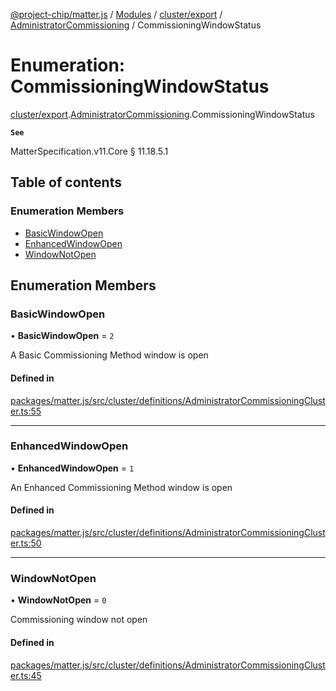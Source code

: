 [@project-chip/matter.js](../README.md) / [Modules](../modules.md) / [cluster/export](../modules/cluster_export.md) / [AdministratorCommissioning](../modules/cluster_export.AdministratorCommissioning.md) / CommissioningWindowStatus

# Enumeration: CommissioningWindowStatus

[cluster/export](../modules/cluster_export.md).[AdministratorCommissioning](../modules/cluster_export.AdministratorCommissioning.md).CommissioningWindowStatus

**`See`**

MatterSpecification.v11.Core § 11.18.5.1

## Table of contents

### Enumeration Members

- [BasicWindowOpen](cluster_export.AdministratorCommissioning.CommissioningWindowStatus.md#basicwindowopen)
- [EnhancedWindowOpen](cluster_export.AdministratorCommissioning.CommissioningWindowStatus.md#enhancedwindowopen)
- [WindowNotOpen](cluster_export.AdministratorCommissioning.CommissioningWindowStatus.md#windownotopen)

## Enumeration Members

### BasicWindowOpen

• **BasicWindowOpen** = ``2``

A Basic Commissioning Method window is open

#### Defined in

[packages/matter.js/src/cluster/definitions/AdministratorCommissioningCluster.ts:55](https://github.com/project-chip/matter.js/blob/c0d55745d5279e16fdfaa7d2c564daa31e19c627/packages/matter.js/src/cluster/definitions/AdministratorCommissioningCluster.ts#L55)

___

### EnhancedWindowOpen

• **EnhancedWindowOpen** = ``1``

An Enhanced Commissioning Method window is open

#### Defined in

[packages/matter.js/src/cluster/definitions/AdministratorCommissioningCluster.ts:50](https://github.com/project-chip/matter.js/blob/c0d55745d5279e16fdfaa7d2c564daa31e19c627/packages/matter.js/src/cluster/definitions/AdministratorCommissioningCluster.ts#L50)

___

### WindowNotOpen

• **WindowNotOpen** = ``0``

Commissioning window not open

#### Defined in

[packages/matter.js/src/cluster/definitions/AdministratorCommissioningCluster.ts:45](https://github.com/project-chip/matter.js/blob/c0d55745d5279e16fdfaa7d2c564daa31e19c627/packages/matter.js/src/cluster/definitions/AdministratorCommissioningCluster.ts#L45)
